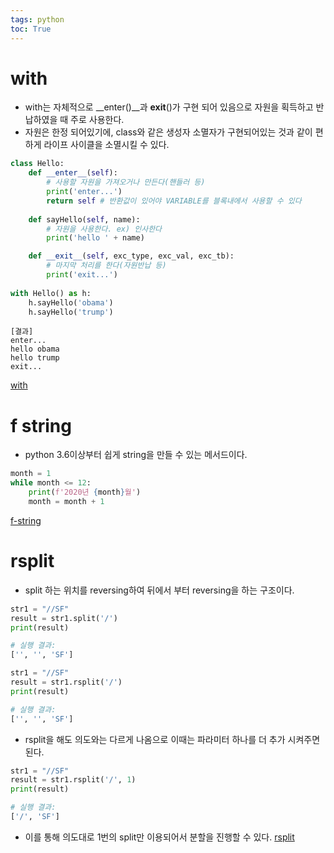 ```yaml
---
tags: python
toc: True
---
```

# with

* with는 자체적으로 __enter()__과 __exit__()가 구현 되어 있음으로 자원을 획득하고 반납하였을 때 주로 사용한다.
* 자원은 한정 되어있기에, class와 같은 생성자 소멸자가 구현되어있는 것과 같이 편하게 라이프 사이클을 소멸시킬 수 있다.
```python
class Hello:
    def __enter__(self):
        # 사용할 자원을 가져오거나 만든다(핸들러 등)
        print('enter...')
        return self # 반환값이 있어야 VARIABLE를 블록내에서 사용할 수 있다
        
    def sayHello(self, name):
        # 자원을 사용한다. ex) 인사한다
        print('hello ' + name)

    def __exit__(self, exc_type, exc_val, exc_tb):
        # 마지막 처리를 한다(자원반납 등)
        print('exit...')
        
with Hello() as h:
    h.sayHello('obama')
    h.sayHello('trump')
```
```
[결과]
enter...
hello obama
hello trump
exit...
```
[with](https://m.blog.naver.com/PostView.nhn?blogId=wideeyed&logNo=221653260516&proxyReferer=https:%2F%2Fwww.google.com%2F)

# f string
* python 3.6이상부터 쉽게 string을 만들 수 있는 메서드이다.
```python
month = 1
while month <= 12:
    print(f'2020년 {month}월')
    month = month + 1
```
[f-string](https://blockdmask.tistory.com/429)

# rsplit
* split 하는 위치를 reversing하여 뒤에서 부터 reversing을 하는 구조이다.
```python
str1 = "//SF"
result = str1.split('/')
print(result)

# 실행 결과:
['', '', 'SF']
```
```python
str1 = "//SF"
result = str1.rsplit('/')
print(result)

# 실행 결과:
['', '', 'SF']
```
* rsplit을 해도 의도와는 다르게 나옴으로 이때는 파라미터 하나를 더 추가 시켜주면 된다.
```python
str1 = "//SF"
result = str1.rsplit('/', 1)
print(result)

# 실행 결과:
['/', 'SF']
```
* 이를 통해 의도대로 1번의 split만 이용되어서 분할을 진행할 수 있다.
[rsplit](https://lang-comp.tistory.com/5)
